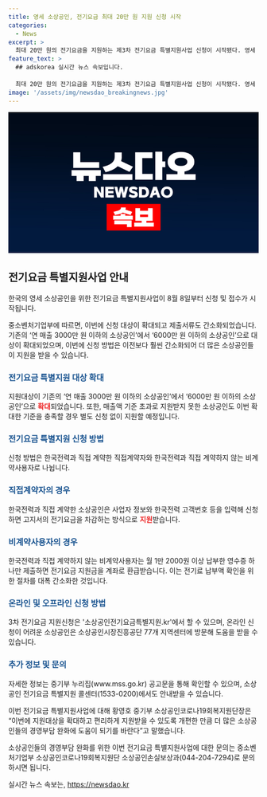 ```yaml
---
title: 영세 소상공인, 전기요금 최대 20만 원 지원 신청 시작
categories:
  - News
excerpt: >
  최대 20만 원의 전기요금을 지원하는 제3차 전기요금 특별지원사업 신청이 시작됐다. 영세 소상공인의 대상이 6000만 원 이하로 확대되었고, 지원절차가 간소화되면서 지원을 받기 쉬워졌다. 직접계약자는 고지서의 전기요금을 차감하고, 비계약사용자는 납부영수증 하나 제출하면 지원금을 환급받을 수 있다. 온라인 및 방문 신청이 가능하며, 자세한 정보는 중기부 누리집과 소상공인 전기요금 특별지원 콜센터를 통해 확인할 수 있다.
feature_text: >
  ## adskorea 실시간 뉴스 속보입니다.

  최대 20만 원의 전기요금을 지원하는 제3차 전기요금 특별지원사업 신청이 시작됐다. 영세 소상공인의 대상이 6000만 원 이하로 확대되었고, 지원절차가 간소화되면서 지원을 받기 쉬워졌다. 직접계약자는 고지서의 전기요금을 차감하고, 비계약사용자는 납부영수증 하나 제출하면 지원금을 환급받을 수 있다. 온라인 및 방문 신청이 가능하며, 자세한 정보는 중기부 누리집과 소상공인 전기요금 특별지원 콜센터를 통해 확인할 수 있다.
image: '/assets/img/newsdao_breakingnews.jpg'
---
```


<p><img src="/assets/img/newsdao_breakingnews.jpg" alt="adskorea 속보" /></p>

<h2 data-ke-size="size26">전기요금 특별지원사업 안내</h2>

<p>한국의 영세 소상공인을 위한 전기요금 특별지원사업이 8월 8일부터 신청 및 접수가 시작됩니다.</p>

<p data-ke-size="size16">중소벤처기업부에 따르면, 이번에 신청 대상이 확대되고 제출서류도 간소화되었습니다. 기존의 ‘연 매출 3000만 원 이하의 소상공인’에서 ‘6000만 원 이하의 소상공인’으로 대상이 확대되었으며, 이번에 신청 방법은 이전보다 훨씬 간소화되어 더 많은 소상공인들이 지원을 받을 수 있습니다.</p>

<h3><b><span style="color: #1a5490;">전기요금 특별지원 대상 확대</span></b></h3>

<p>지원대상이 기존의 ‘연 매출 3000만 원 이하의 소상공인’에서 ‘6000만 원 이하의 소상공인’으로 <b><span style="color: #ee2323;">확대</span></b>되었습니다. 또한, 매출액 기준 초과로 지원받지 못한 소상공인도 이번 확대한 기준을 충족할 경우 별도 신청 없이 지원할 예정입니다.</p>

<h3><b><span style="color: #1a5490;">전기요금 특별지원 신청 방법</span></b></h3>

<p>신청 방법은 한국전력과 직접 계약한 직접계약자와 한국전력과 직접 계약하지 않는 비계약사용자로 나뉩니다.</p>

<h3><b><span style="color: #1a5490;">직접계약자의 경우</span></b></h3>

<p>한국전력과 직접 계약한 소상공인은 사업자 정보와 한국전력 고객번호 등을 입력해 신청하면 고지서의 전기요금을 차감하는 방식으로 <b><span style="color: #ee2323;">지원</span></b>받습니다.</p>

<h3><b><span style="color: #1a5490;">비계약사용자의 경우</span></b></h3>

<p>한국전력과 직접 계약하지 않는 비계약사용자는 월 1만 2000원 이상 납부한 영수증 하나만 제출하면 전기요금 지원금을 계좌로 환급받습니다. 이는 전기료 납부액 확인을 위한 절차를 대폭 간소화한 것입니다.</p>

<h3><b><span style="color: #1a5490;">온라인 및 오프라인 신청 방법</span></b></h3>

<p>3차 전기요금 지원신청은 '소상공인전기요금특별지원.kr'에서 할 수 있으며, 온라인 신청이 어려운 소상공인은 소상공인시장진흥공단 77개 지역센터에 방문해 도움을 받을 수 있습니다.</p>

<h3><b><span style="color: #1a5490;">추가 정보 및 문의</span></b></h3>

<p>자세한 정보는 중기부 누리집(www.mss.go.kr) 공고문을 통해 확인할 수 있으며, 소상공인 전기요금 특별지원 콜센터(1533-0200)에서도 안내받을 수 있습니다.</p>

<p>이번 전기요금 특별지원사업에 대해 황영호 중기부 소상공인코로나19회복지원단장은 “이번에 지원대상을 확대하고 편리하게 지원받을 수 있도록 개편한 만큼 더 많은 소상공인들의 경영부담 완화에 도움이 되기를 바란다”고 말했습니다.</p>

<p>소상공인들의 경영부담 완화를 위한 이번 전기요금 특별지원사업에 대한 문의는 중소벤처기업부 소상공인코로나19회복지원단 소상공인손실보상과(044-204-7294)로 문의하시면 됩니다.</p>
실시간 뉴스 속보는, <a href="https://newsdao.kr" rel="dofollow">https://newsdao.kr</a>


